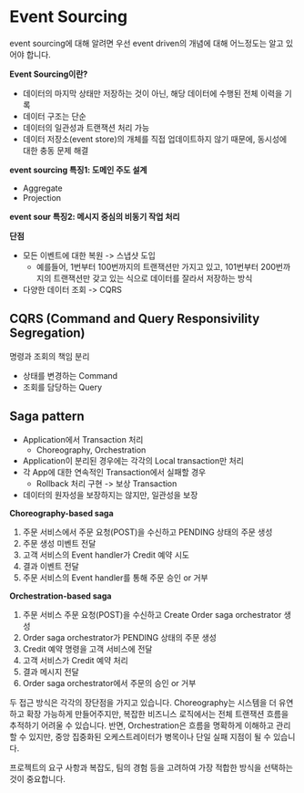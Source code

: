 # Event Sourcing

event sourcing에 대해 알려면 우선 event driven의 개념에 대해 어느정도는 알고 있어야 합니다.

**Event Sourcing이란?**

- 데이터의 마지막 상태만 저장하는 것이 아닌, 해당 데이터에 수행된 전체 이력을 기록
- 데이터 구조는 단순
- 데이터의 일관성과 트랜잭션 처리 가능
- 데이터 저장소(event store)의 개체를 직접 업데이트하지 않기 때문에, 동시성에 대한 충동 문제 해결

**event sourcing 특징1: 도메인 주도 설계**

- Aggregate
- Projection

**event sour  특징2: 메시지 중심의 비동기 작업 처리**

**단점**

- 모든 이벤트에 대한 복원 -> 스냅샷 도입
  - 예를들어, 1번부터 100번까지의 트랜잭션만 가지고 있고, 101번부터 200번까지의 트랜잭션만 갖고 있는 식으로 데이터를 잘라서 저장하는 방식
- 다양한 데이터 조회 -> CQRS

## CQRS (Command and Query Responsivility Segregation)

명령과 조회의 책임 분리

- 상태를 변경하는 Command
- 조회를 담당하는 Query

## Saga pattern

- Application에서 Transaction 처리
  - Choreography, Orchestration
- Application이 분리된 경우에는 각각의 Local transaction만 처리
- 각 App에 대한 연속적인 Transaction에서 실패할 경우
  - Rollback 처리 구현 -> 보상 Transaction
- 데이터의 원자성을 보장하지는 않지만, 일관성을 보장

**Choreography-based saga**

1. 주문 서비스에서 주문 요청(POST)을 수신하고 PENDING 상태의 주문 생성
2. 주문 생성 미벤트 전달
3. 고객 서비스의 Event handler가 Credit 예약 시도
4. 결과 이벤트 전달
5. 주문 서비스의 Event handler를 통해 주문 승인 or 거부

**Orchestration-based saga**

1. 주문 서비스 주문 요청(POST)을 수신하고 Create Order saga orchestrator 생성
2. Order saga orchestrator가 PENDING 상태의 주문 생성
3. Credit 예약 명령을 고객 서비스에 전달
4. 고객 서비스가 Credit 예약 처리
5. 결과 메시지 전달
6. Order saga orchestrator에서 주문의 승인 or 거부

두 접근 방식은 각각의 장단점을 가지고 있습니다. Choreography는 시스템을 더 유연하고 확장 가능하게 만들어주지만, 복잡한 비즈니스 로직에서는 전체 트랜잭션 흐름을 추적하기 어려울 수 있습니다. 반면, Orchestration은 흐름을 명확하게 이해하고 관리할 수 있지만, 중앙 집중화된 오케스트레이터가 병목이나 단일 실패 지점이 될 수 있습니다.

프로젝트의 요구 사항과 복잡도, 팀의 경험 등을 고려하여 가장 적합한 방식을 선택하는 것이 중요합니다.
